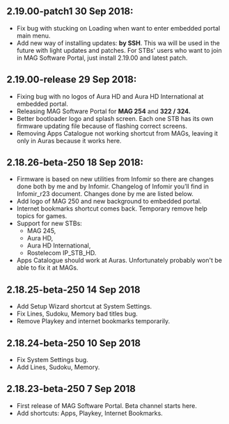 ## 2.19.00-patch1 30 Sep 2018:
* Fix bug with stucking on Loading when want to enter embedded portal main menu.
* Add new way of installing updates: **by SSH**. This wa will be used in the future with light updates and patches. For STBs' users who want to join in MAG Software Portal, just install 2.19.00 and latest patch.

## 2.19.00-release 29 Sep 2018:
* Fixing bug with no logos of Aura HD and Aura HD International at embedded portal.
* Releasing MAG Software Portal for **MAG 254** and **322 / 324.**
* Better bootloader logo and splash screen. Each one STB has its own firmware updating file because of flashing correct screens.
* Removing Apps Catalogue not working shortcut from MAGs, leaving it only in Auras because it works here.

## 2.18.26-beta-250 18 Sep 2018:
* Firmware is based on new utilities from Infomir so there are changes done both by me and by Infomir. Changelog of Infomir you’ll find in Infomir_r23 document. Changes done by me are listed below.
* Add logo of MAG 250 and new background to embedded portal.
* Internet bookmarks shortcut comes back. Temporary remove help topics for games.
* Support for new STBs:
  * MAG 245,
  * Aura HD,
  * Aura HD International,
  * Rostelecom IP_STB_HD.
* Apps Catalogue should work at Auras. Unfortunately probably won't be able to fix it at MAGs.

## 2.18.25-beta-250 14 Sep 2018
* Add Setup Wizard shortcut at System Settings.
* Fix Lines, Sudoku, Memory bad titles bug.
* Remove Playkey and internet bookmarks temporarily.

## 2.18.24-beta-250 10 Sep 2018
* Fix System Settings bug.
* Add Lines, Sudoku, Memory.

## 2.18.23-beta-250 7 Sep 2018
* First release of MAG Software Portal. Beta channel starts here.
* Add shortcuts: Apps, Playkey, Internet Bookmarks.
